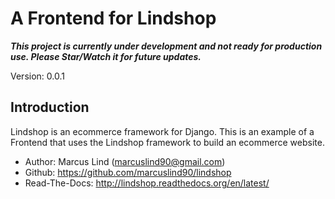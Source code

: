 A Frontend for Lindshop
============================================

**_This project is currently under development and not ready for production use. Please Star/Watch it for future updates._**

Version: 0.0.1

Introduction
------------

Lindshop is an ecommerce framework for Django. This is an example of a Frontend that uses the Lindshop framework to build an ecommerce website.

* Author: Marcus Lind (marcuslind90@gmail.com)
* Github: https://github.com/marcuslind90/lindshop
* Read-The-Docs: http://lindshop.readthedocs.org/en/latest/